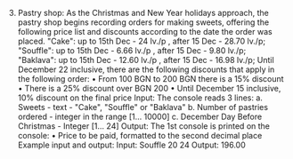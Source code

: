3. Pastry shop:
As the Christmas and New Year holidays approach, the pastry shop begins recording orders for making sweets, offering the following price list and discounts according to the date the order was placed.
"Cake": up to 15th Dec - 24 lv./p , after 15 Dec - 28.70 lv./p; 
"Souffle": up to 15th Dec - 6.66 lv./p , after 15 Dec - 9.80 lv./p; 
"Baklava": up to 15th Dec - 12.60 lv./p , after 15 Dec - 16.98 lv./p; 
Until December 22 inclusive, there are the following discounts that apply in the following order:
• From 100 BGN to 200 BGN there is a 15% discount
• There is a 25% discount over BGN 200
• Until December 15 inclusive, 10% discount on the final price
Input:
The console reads 3 lines:
a. Sweets - text - "Cake", "Souffle" or "Baklava"
b. Number of pastries ordered - integer in the range [1… 10000]
c. December Day Before Christmas - Integer [1… 24]
Output:
The 1st console is printed on the console:
• Price to be paid, formatted to the second decimal place
Example input and output:
Input:
Souffle
20
24
Output:
196.00
